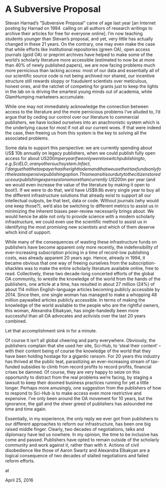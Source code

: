 # A Subversive Proposal
Stevan Harnad’s “Subversive Proposal” came of age last year [an Internet posting by Harnad on 1994  calling on all authors of research writings to archive their articles for free for everyone online]. I’m now teaching students younger than Stevan’s proposal, and yet, very little has actually changed in these 21 years. On the contrary, one may even make the case that while efforts like institutional repositories (green OA), open access journals (gold OA) or preprint archives have helped to make some of the world’s scholarly literature more accessible (estimated to now be at more than 40% of newly published papers), we are now facing problems much more pernicious than lacking access: most of our data and essentially all of our scientific source code is not being archived nor shared, our incentive structure still rewards sloppy or fraudulent scientists over meticulous, honest ones, and the ratchet of competing for grants just to keep the lights in the lab on is driving the smartest young minds out of academia, while GlamHumping marketeers accumulate.

While one may not immediately acknowledge the connection between access to the literature and the more pernicious problems I’ve alluded to, I’d argue that by ceding our control over our literature to commercial publishers, we have locked ourselves into an anachronistic system which is the underlying cause for most if not all our current woes. If that were indeed the case, then freeing us from this system is the key to solving all the associated problems.

Some data to support this perspective: we are currently spending about US$ 10b annually on legacy publishers, when we could publish fully open access for about US$200m per year if we only were to switch publishing to, e.g. SciELO, or any other such system. In fact, I’d argue that the tax payer has the right to demand that we use their tax funds only for the least expensive publishing option. This means it is our duty to the citizens to reduce our publishing expenses to no more than currently ~US$200m per year (and we would even increase the value of the literature by making it open to boot!). If we were to do that, we’d have US$9.8b every single year to buy all the different infrastructure solutions that already exist to support all our intellectual outputs, be that text, data or code. Without journals (why would one keep those?), we’d also be switching to different metrics to assist us in minimizing the inherent biases peer-review necessarily brings about. We would hence be able not only to provide science with a modern scholarly infrastructure, we could even use the scientific method to assist us in identifying the most promising new scientists and which of them deserve which kind of support.


While many of the consequences of wasting these infrastructure funds on publishers have become apparent only more recently, the indefensibility of ever-increasing subscription pricing in a time of record-low publishing costs, was already apparent 20 years ago. Hence, already in 1994, it became obvious that one way of freeing ourselves from the subscription-shackles was to make the entire scholarly literature available online, free to read. Collectively, these two decade-long concerted efforts of the global OA community, to wrestle the knowledge of the world from the hands of the publishers, one article at a time, has resulted in about 27 million (24%) of about 114 million English-language articles becoming publicly accessible by 2014. Since then, one single woman has managed to make a whopping 48 million paywalled articles publicly accessible. In terms of making the knowledge of the world available to the people who are the rightful owners, this woman, Alexandra Elbakyan, has single-handedly been more successful than all OA advocates and activists over the last 20 years combined.

Let that accomplishment sink in for a minute.

Of course it isn’t all global cheering and party everywhere. Obviously, the publishers complain that she used her site, Sci-Hub, to ‘steal their content‘ – with their content being of course the knowledge of the world that they have been holding hostage for a gigantic ransom. For 20 years this industry has thrived at the public teat, parasitizing an ever-increasing stream of tax-funded subsidies to climb from record profits to record profits, financial crises be damned. Of course, they are very happy to seize on this opportunity to distract from the real problems we’re facing, by staging a lawsuit to keep their doomed business practices running for yet a little longer. Perhaps more amusingly, one suggestion from the publishers of how to respond to Sci-Hub is to make access even more restrictive and expensive. I’ve only been around the OA movement for 10 years, but the ignorance, the gall and the sheer greed of publishers has astounded me time and time again.

Essentially, in my experience, the only reply we ever got from publishers to our different approaches to reform our infrastructure, has been one big raised middle finger. Clearly, two decades of negotiations, talks and diplomacy have led us nowhere. In my opinion, the time to be inclusive has come and passed. Publishers have opted to remain outside of the scholarly community and work against it, rather than with it. Actions of civil disobedience like those of Aaron Swartz and Alexandra Elbakyan are a logical consequence of two decades of stalled negotiations and failed reform efforts.









at

April 25, 2016















